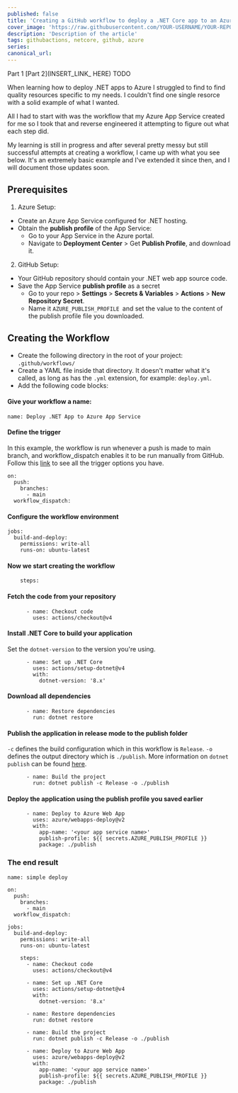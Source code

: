 ```yaml
---
published: false
title: 'Creating a GitHub workflow to deploy a .NET Core app to an Azure App Service - Part 1: The Basics'
cover_image: 'https://raw.githubusercontent.com/YOUR-USERNAME/YOUR-REPO/master/blog-posts/NAME-OF-YOUR-BLOG-POST/assets/your-asset.png'
description: 'Description of the article'
tags: githubactions, netcore, github, azure
series:
canonical_url:
--- 
```


Part 1
[Part 2](INSERT_LINK_ HERE) TODO

When learning how to deploy .NET apps to Azure I struggled to find to find quality resources specific to my needs. I couldn't find one single resorce with a solid example of what I wanted.

All I had to start with was the workflow that my Azure App Service created for me so I took that and reverse engineered it attempting to figure out what each step did.

My learning is still in progress and after several pretty messy but still successful attempts at creating a workflow, I came up with what you see below. It's an extremely basic example and I've extended it since then, and I will document those updates soon.

## Prerequisites

1. Azure Setup:
 - Create an Azure App Service configured for .NET hosting.
 - Obtain the **publish profile** of the App Service:
     - Go to your App Service in the Azure portal.
     - Navigate to **Deployment Center** > Get **Publish Profile**, and download it.
2. GitHub Setup:
 - Your GitHub repository should contain your .NET web app source code.
 - Save the App Service **publish profile** as a secret
     - Go to your repo > **Settings** > **Secrets & Variables** > **Actions** > **New Repository Secret**.
     - Name it `AZURE_PUBLISH_PROFILE `and set the value to the content of the publish profile file you downloaded.

## Creating the Workflow

- Create the following directory in the root of your project: `.github/workflows/`
- Create a YAML file inside that directory. It doesn't matter what it's called, as long as has the `.yml` extension, for example: `deploy.yml`.
- Add the following code blocks:

#### Give your workflow a name:
```
name: Deploy .NET App to Azure App Service
```

#### Define the trigger 
In this example, the workflow is run whenever a push is made to main branch, and workflow_dispatch enables it to be run manually from GitHub. 
Follow this [link](https://docs.github.com/en/actions/writing-workflows/choosing-when-your-workflow-runs/events-that-trigger-workflows) to see all the trigger options you have.
```
on:
  push:
    branches:
      - main
  workflow_dispatch:
```

#### Configure the workflow environment

```
jobs:
  build-and-deploy:
    permissions: write-all
    runs-on: ubuntu-latest
```

#### Now we start creating the workflow
```
    steps:
```

#### Fetch the code from your repository
```
      - name: Checkout code
        uses: actions/checkout@v4
```

#### Install .NET Core to build your application
Set the `dotnet-version` to the version you're using.
```
      - name: Set up .NET Core
        uses: actions/setup-dotnet@v4
        with:
          dotnet-version: '8.x'
```

#### Download all dependencies
```
      - name: Restore dependencies
        run: dotnet restore
```

#### Publish the application in release mode to the publish folder
`-c` defines the build configuration which in this workflow is `Release`.
`-o` defines the output directory which is `./publish`.
More information on `dotnet publish` can be found [here](https://learn.microsoft.com/en-us/dotnet/core/tools/dotnet-publish).
```
      - name: Build the project
        run: dotnet publish -c Release -o ./publish
``` 

#### Deploy the application using the publish profile you saved earlier
```
      - name: Deploy to Azure Web App
        uses: azure/webapps-deploy@v2
        with:
          app-name: '<your app service name>'
          publish-profile: ${{ secrets.AZURE_PUBLISH_PROFILE }}
          package: ./publish
```

### The end result
```
name: simple deploy

on:
  push:
    branches:
      - main
  workflow_dispatch:

jobs:
  build-and-deploy:
    permissions: write-all
    runs-on: ubuntu-latest

    steps:
      - name: Checkout code
        uses: actions/checkout@v4

      - name: Set up .NET Core
        uses: actions/setup-dotnet@v4
        with:
          dotnet-version: '8.x'

      - name: Restore dependencies
        run: dotnet restore

      - name: Build the project
        run: dotnet publish -c Release -o ./publish

      - name: Deploy to Azure Web App
        uses: azure/webapps-deploy@v2
        with:
          app-name: '<your app service name>'
          publish-profile: ${{ secrets.AZURE_PUBLISH_PROFILE }}
          package: ./publish
```


